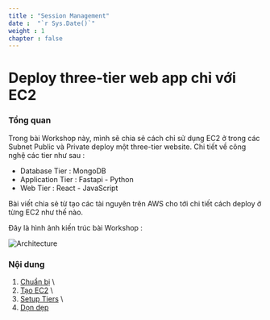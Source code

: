 ```yaml
---
title : "Session Management"
date :  "`r Sys.Date()`" 
weight : 1 
chapter : false
---
```

# Deploy three-tier web app chỉ với EC2

### Tổng quan

Trong bài Workshop này, mình sẽ chia sẻ cách chỉ sử dụng EC2 ở trong các Subnet Public và Private deploy một three-tier website. Chi tiết về công nghệ các tier như sau :

- Database Tier : MongoDB
- Application Tier : Fastapi - Python
- Web Tier : React - JavaScript

Bài viết chia sẻ từ tạo các tài nguyên trên AWS cho tới chi tiết cách deploy ở từng EC2 như thế nào.

Đây là hình ảnh kiến trúc bài Workshop :

![Architecture](/images/001.png) 

### Nội dung

 1. [Chuẩn bị](1-Preparation) \
 2. [Tạo EC2](2-Create-EC2) \
 3. [Setup Tiers](3-Setup-Tiers) \
 4. [Dọn dẹp](4-Clean-up)
